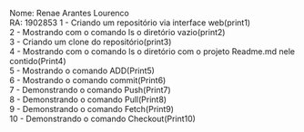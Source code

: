 Nome: Renae Arantes Lourenco  
RA: 1902853 
1 - Criando um repositório via interface web(print1)  
2 - Mostrando com o comando ls o diretório vazio(print2)  
3 - Criando um clone do repositório(print3)  
4 - Mostrando 	com o comando ls o diretório com o projeto Readme.md nele contido(Print4)  
5 - Mostrando o comando ADD(Print5)  
6 - Mostrando o comando commit(Print6)  
7 - Demonstrando o comando Push(Print7)  
8 - Demonstrando o comando Pull(Print8)  
9 - Demonstrando o comando Fetch(Print9)  
10 - Demonstrando o comando Checkout(Print10)  

